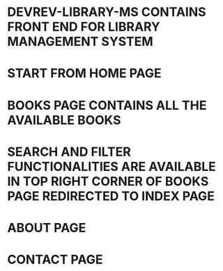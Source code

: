 # DEVREV-LIBRARY-MS CONTAINS FRONT END FOR LIBRARY MANAGEMENT SYSTEM
# START FROM HOME PAGE 
# BOOKS PAGE CONTAINS ALL THE AVAILABLE BOOKS
# SEARCH AND FILTER FUNCTIONALITIES ARE AVAILABLE IN TOP RIGHT CORNER OF BOOKS PAGE REDIRECTED TO INDEX PAGE
# ABOUT PAGE
# CONTACT PAGE 
